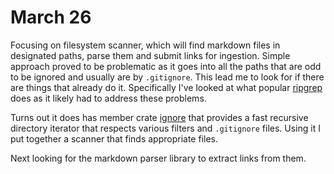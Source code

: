# March 26

Focusing on filesystem scanner, which will find markdown files in designated paths, parse them and submit links for ingestion. Simple approach proved to be problematic as it goes into all the paths that are odd to be ignored and usually are by `.gitignore`. This lead me to look for if there are things that already do it. Specifically I've looked at what popular [ripgrep][] does as it likely had to address these problems.

Turns out it does has member crate [ignore][] that provides a fast recursive directory iterator that respects various filters and `.gitignore` files. Using it I put together a scanner that finds appropriate files.

Next looking for the markdown parser library to extract links from them.

[ripgrep]:https://blog.burntsushi.net/ripgrep/
[ignore]:https://github.com/BurntSushi/ripgrep/tree/master/crates/ignore